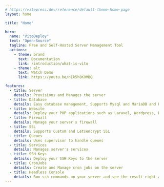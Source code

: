 ```yaml
---
# https://vitepress.dev/reference/default-theme-home-page
layout: home

title: "Home"

hero:
  name: "VitoDeploy"
  text: "Open-Source"
  tagline: Free and Self-Hosted Server Management Tool
  actions:
    - theme: brand
      text: Documentation
      link: /introduction/what-is-vito
    - theme: alt
      text: Watch Demo
      link: https://youtu.be/nIk5h8K0MBQ

features:
  - title: Server
    details: Provisions and Manages the server
  - title: Database
    details: Easy database management, Supports Mysql and MariaDB and PostgreSQL
  - title: Website
    details: Deploy your PHP applications such as Laravel, Wordpress, PHPMyAdmin and more
  - title: Firewall
    details: Manage your server's firewall
  - title: SSL
    details: Supports Custom and Letsencrypt SSL
  - title: Queues
    details: Uses supervisor to handle queues
  - title: Services
    details: Manages server's services
  - title: SSH Keys
    details: Deploy your SSH Keys to the server
  - title: CronJobs
    details: Create and Manage cron jobs on the server
  - title: Headless Console
    details: Run ssh commands on your server and see the result right away
---
```

